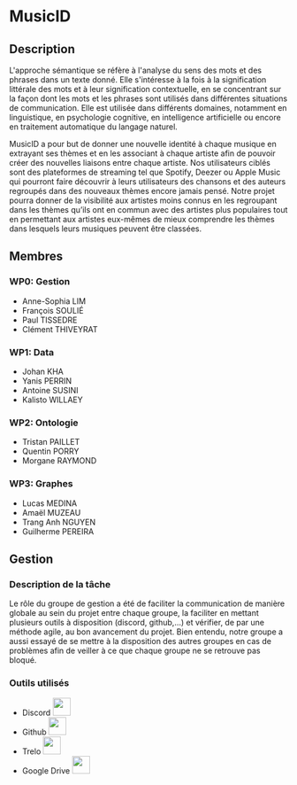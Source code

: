 # MusicID

## Description

L'approche sémantique se réfère à l'analyse du sens des mots et des phrases dans un texte donné. Elle s'intéresse à la fois à la signification littérale des mots et à leur signification contextuelle, en se concentrant sur la façon dont les mots et les phrases sont utilisés dans différentes situations de communication. Elle est utilisée dans différents domaines, notamment en linguistique, en psychologie cognitive, en intelligence artificielle ou encore en traitement automatique du langage naturel.

MusicID a pour but de donner une nouvelle identité à chaque musique en extrayant ses thèmes et en les associant à chaque artiste afin de pouvoir créer des nouvelles liaisons entre chaque artiste. Nos utilisateurs ciblés sont des plateformes de streaming tel que Spotify, Deezer ou Apple Music qui pourront faire découvrir à leurs utilisateurs des chansons et des auteurs regroupés dans des nouveaux thèmes encore jamais pensé. Notre projet pourra donner de la  visibilité aux artistes moins connus en les regroupant dans les thèmes qu’ils ont en commun avec des artistes plus populaires tout en permettant aux artistes eux-mêmes de mieux comprendre les thèmes dans lesquels leurs musiques peuvent être classées.

## Membres

### WP0: Gestion
- Anne-Sophia LIM
- François SOULIÉ
- Paul TISSEDRE
- Clément THIVEYRAT

### WP1: Data
- Johan KHA
- Yanis PERRIN
- Antoine SUSINI
- Kalisto WILLAEY

### WP2: Ontologie
- Tristan PAILLET
- Quentin PORRY
- Morgane RAYMOND

### WP3: Graphes
- Lucas MEDINA
- Amaël MUZEAU
- Trang Anh NGUYEN
- Guilherme PEREIRA

## Gestion

### Description de la tâche

Le rôle du groupe de gestion a été de faciliter la communication de manière globale au sein du projet entre chaque groupe, la faciliter en mettant plusieurs outils à disposition (discord, github,...) et vérifier, de par une méthode agile, au bon avancement du projet. Bien entendu, notre groupe a aussi essayé de se mettre à la disposition des autres groupes en cas de problèmes afin de veiller à ce que chaque groupe ne se retrouve pas bloqué. 

### Outils utilisés

- Discord <img src="https://japaniste.fr/wp-content/uploads/2019/12/discord-logo-logodownload-download-logotipos-1.png" width="32" height="32"> 
-  Github <img src="https://japaniste.fr/wp-content/uploads/2019/12/discord-logo-logodownload-download-logotipos-1.png" width="32" height="32"> 
- Trelo <img src="https://japaniste.fr/wp-content/uploads/2019/12/discord-logo-logodownload-download-logotipos-1.png" width="32" height="32"> 
- Google Drive <img src="https://japaniste.fr/wp-content/uploads/2019/12/discord-logo-logodownload-download-logotipos-1.png" width="32" height="32"> 

